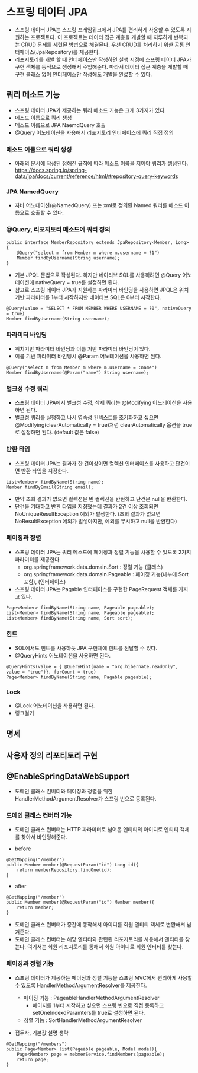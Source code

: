 # 스프링 데이터 JPA
- 스프링 데이터 JPA는 스프링 프레임워크에서 JPA를 편리하게 사용할 수 있도록 지원하는 프로젝트다. 이 프로젝트는 데이터 접근 계층을 개발할 때 지루하게 반복되는 CRUD 문제를 세련된 방법으로 해결된다. 우선 CRUD를 처리하기 위한 공통 인터페이스(JpaRepository)를 제공한다. 
- 리포지토리를 개발 할 때 인터페이스만 작성하면 실행 시점에 스프링 데이터 JPA가 구현 객체를 동적으로 생성해서 주입해준다. 따라서 데이터 접근 계층을 개발할 때 구현 클래스 없이 인터페이스만 작성해도 개발을 완료할 수 있다.

## 쿼리 메소드 기능
- 스프링 데이터 JPA가 제공하는 쿼리 메소드 기능은 크게 3가지가 있다.
- 메소드 이름으로 쿼리 생성
- 메소드 이름으로 JPA NaemdQuery 호출
- @Query 어노테이션을 사용해서 리포지토리 인터페이스에 쿼리 직접 정의

### 메소드 이름으로 쿼리 생성
- 아래의 문서에 작성된 정해진 규칙에 따라 메소드 이름을 지어야 쿼리가 생성된다.
https://docs.spring.io/spring-data/jpa/docs/current/reference/html/#repository-query-keywords

### JPA NamedQuery
- 자바 어노테이션(@NamedQuery) 또는 xml로 정의된 Named 쿼리를 메소드 이름으로 호출할 수 있다.

### @Query, 리포지토리 메소드에 쿼리 정의

```
public interface MemberRepository extends JpaRepository<Member, Long> {
    @Query("select m from Member m where m.username = ?1")
    Member findByUsername(String username);
}
```

- 기본 JPQL 문법으로 작성된다. 하지만 네이티브 SQL를 사용하려면 @Query 어노테이션에 nativeQuery = true를 설정하면 된다.
- 참고로 스프링 데이터 JPA가 지원하는 파라미터 바인딩을 사용하면 JPQL은 위치 기반 파라미터를 1부터 시작하지만 네이티브 SQL은 0부터 시작한다.

```
@Query(value = "SELECT * FROM MEMBER WHERE USERNAME = ?0", nativeQuery = true)
Member findByUsername(String username);
```

### 파라미터 바인딩
- 위치기반 파라미터 바인딩과 이름 기반 파라미터 바인딩이 있다.
- 이름 기반 파라미터 바인딩시 @Param 어노테이션을 사용하면 된다.

```
@Query("select m from Member m where m.username = :name")
Member findByUsername(@Param("name") String username);
```

### 벌크성 수정 쿼리
- 스프링 데이터 JPA에서 벌크성 수정, 삭제 쿼리는 @Modifying 어노테이션을 사용하면 된다.
- 벌크성 쿼리를 실행하고 나서 영속성 컨텍스트를 초기화하고 싶으면 @Modifying(clearAutomatically = true)처럼 clearAutomatically 옵션을 true로 설정하면 된다. (default 값은 false)

### 반환 타입
- 스프링 데이터 JPA는 결과가 한 건이상이면 컬렉션 인터페이스를 사용하고 단건이면 반환 타입을 지정한다.
```
List<Member> findByName(String name);
Member findByEmail(String email);
```
- 만약 조회 결과가 없으면 컬렉션은 빈 컬렉션을 반환하고 단건은 null을 반환한다.
- 단건을 기대하고 반환 타입을 지정했는데 결과가 2건 이상 조회되면 NoUniqueResultException 예외가 발생한다.
(조회 결과가 없으면 NoResultException 예외가 발샣아지만, 예외를 무시하고 null을 반환한다)

### 페이징과 정렬
- 스프링 데이터 JPA는 쿼리 메소드에 페이징과 정렬 기능을 사용할 수 있도록 2가지 파라미터를 제공한다.
  - org.springframework.data.domain.Sort : 정렬 기능 (클래스)
  - org.springframework.data.domain.Pageable : 페이징 기능(내부에 Sort 포함), (인터페이스)
- 스프링 데이터 JPA는 Pagable 인터페이스를 구현한 PageRequest 객체를 가지고 있다.

```
Page<Member> findByName(String name, Pageable pageable);
List<Member> findByName(String name, Pageable pageable);
List<Member> findByName(String name, Sort sort);
```

### 힌트
- SQL에서도 힌트를 사용하듯 JPA 구현체에 힌트를 전달할 수 있다.
- @QueryHints 어노테이션을 사용하면 된다.

```
@QueryHints(value = { @QueryHint(name = "org.hibernate.readOnly", value = "true")}, forCount = true)
Page<Member> findByName(String name, Pagable pageable);
```

### Lock
- @Lock 어노테이션을 사용하면 된다.
- 링크걸기


## 명세

## 사용자 정의 리포티토리 구현

## @EnableSpringDataWebSupport
- 도메인 클래스 컨버터와 페이징과 정렬을 위한 HandlerMethodArgumentResolver가 스프링 빈으로 등록된다.

### 도메인 클래스 컨버터 기능
- 도메인 클래스 컨버터는 HTTP 파라미터로 넘어온 엔티티의 아이디로 엔티티 객체를 찾아서 바인딩해준다.

- before
```
@GetMapping("/member")
public Member member(@RequestParam("id") Long id){
    return memberRepository.findOne(id);
}
```
- after
```
@GetMapping("/member")
public Member member(@RequestParam("id") Member member){
    return member;
}
```
- 도메인 클래스 컨버터가 중간에 동작해서 아이디를 회원 엔티티 객체로 변환해서 넘겨준다.
- 도메인 클래스 컨버터는 해당 엔티티와 관련된 리포지토리를 사용해서 엔티티를 찾는다. 여기서는 회원 리포지토리를 통해서 회원 아이디로 회원 엔티티를 찾는다.

### 페이징과 정렬 기능
- 스프링 데이터가 제공하는 페이징과 정렬 기능을 스프링 MVC에서 편리하게 사용할 수 있도록 HandlerMethodArgumentResolver를 제공한다.
  - 페이징 기능 : PageableHandlerMethodArgumentResolver
    - 페이지를 1부터 시작하고 싶으면 스프링 빈으로 직접 등록하고 setOneIndexdParamters를 true로 설정하면 된다.
  - 정렬 기능 : SortHandlerMethodArgumentResolver

- 접두사, 기본값 설명 생략

```
@GetMapping("/members")
public Page<Member> list(Pageable pageable, Model model){
    Page<Member> page = mebmerService.findMembers(pageable);
    return page;
}
```
































